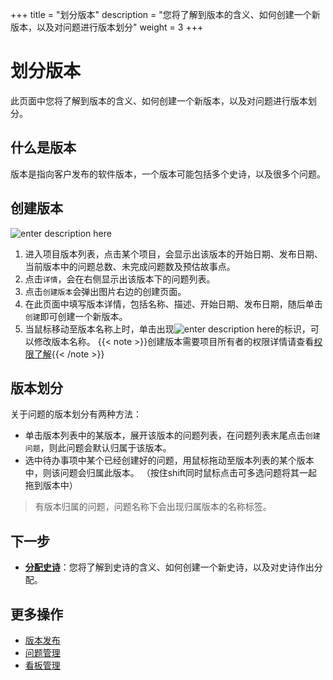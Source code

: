 ﻿+++
title = "划分版本"
description = "您将了解到版本的含义、如何创建一个新版本，以及对问题进行版本划分"
weight = 3
+++

# 划分版本

此页面中您将了解到版本的含义、如何创建一个新版本，以及对问题进行版本划分。

## 什么是版本

版本是指向客户发布的软件版本，一个版本可能包括多个史诗，以及很多个问题。

## 创建版本

![enter description here](/docs/user-guide/agile/imge/image15.png)

 1. 进入项目版本列表，点击某个项目，会显示出该版本的开始日期、发布日期、当前版本中的问题总数、未完成问题数及预估故事点。
 2. 点击`详情`，会在右侧显示出该版本下的问题列表。
 3. 点击`创建版本`会弹出图片右边的创建页面。
 4. 在此页面中填写版本详情，包括名称、描述、开始日期、发布日期，随后单击`创建`即可创建一个新版本。
 5. 当鼠标移动至版本名称上时，单击出现![enter description here](/docs/user-guide/agile/imge/image4.png)的标识，可以修改版本名称。
 {{< note >}}创建版本需要项目所有者的权限详情请查看[权限了解](../../#权限了解){{< /note >}}

## 版本划分

关于问题的版本划分有两种方法：

- 单击版本列表中的某版本，展开该版本的问题列表，在问题列表末尾点击`创建问题`，则此问题会默认归属于该版本。
- 选中待办事项中某个已经创建好的问题，用鼠标拖动至版本列表的某个版本中，则该问题会归属此版本。 （按住shift同时鼠标点击可多选问题将其一起拖到版本中）

<blockquote class="note">
    有版本归属的问题，问题名称下会出现归属版本的名称标签。
    </blockquote>

## 下一步

- [**分配史诗**](../epic)：您将了解到史诗的含义、如何创建一个新史诗，以及对史诗作出分配。

## 更多操作

- [版本发布](../../release)
- [问题管理](../../issue) 
- [看板管理](../../sprint)



